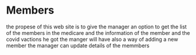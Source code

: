 # Members

the propese of this web site is to give the manager an option to get the list of the members in the medicare and the information of the member and the covid vactions he got
the manger will have also a way of adding a new member
the manager can update details of the memmbers
